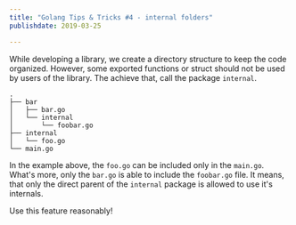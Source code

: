 ```yaml
---
title: "Golang Tips & Tricks #4 - internal folders"
publishdate: 2019-03-25

---
```

While developing a library, we create a directory structure to keep the code organized. However, some exported functions or struct should not be used by users of the library. The achieve that, call the package `internal`.

```
.
├── bar
│   ├── bar.go
│   └── internal
│       └── foobar.go
├── internal
│   └── foo.go
└── main.go
```

In the example above, the `foo.go` can be included only in the `main.go`. What's more, only the `bar.go` is able to include the `foobar.go` file. It means, that only the direct parent of the `internal` package is allowed to use it's internals.

Use this feature reasonably!
